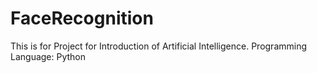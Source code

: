 # FaceRecognition
This is for Project for Introduction of Artificial Intelligence.
Programming Language: Python
